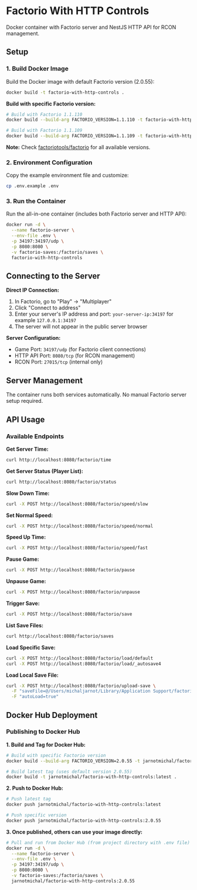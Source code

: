 # Factorio With HTTP Controls

Docker container with Factorio server and NestJS HTTP API for RCON management.

## Setup

### 1. Build Docker Image

Build the Docker image with default Factorio version (2.0.55):

```bash
docker build -t factorio-with-http-controls .
```

**Build with specific Factorio version:**

```bash
# Build with Factorio 1.1.110
docker build --build-arg FACTORIO_VERSION=1.1.110 -t factorio-with-http-controls .

# Build with Factorio 1.1.109
docker build --build-arg FACTORIO_VERSION=1.1.109 -t factorio-with-http-controls .
```

**Note:** Check [factoriotools/factorio](https://hub.docker.com/r/factoriotools/factorio/tags) for all available versions.

### 2. Environment Configuration

Copy the example environment file and customize:

```bash
cp .env.example .env
```

### 3. Run the Container

Run the all-in-one container (includes both Factorio server and HTTP API):

```bash
docker run -d \
  --name factorio-server \
  --env-file .env \
  -p 34197:34197/udp \
  -p 8080:8080 \
  -v factorio-saves:/factorio/saves \
  factorio-with-http-controls
```

## Connecting to the Server

**Direct IP Connection:**

1. In Factorio, go to "Play" → "Multiplayer"
2. Click "Connect to address"
3. Enter your server's IP address and port: `your-server-ip:34197` for example `127.0.0.1:34197`
4. The server will not appear in the public server browser

**Server Configuration:**

- Game Port: `34197/udp` (for Factorio client connections)
- HTTP API Port: `8080/tcp` (for RCON management)
- RCON Port: `27015/tcp` (internal only)

## Server Management

The container runs both services automatically. No manual Factorio server setup required.

## API Usage

### Available Endpoints

**Get Server Time:**

```bash
curl http://localhost:8080/factorio/time
```

**Get Server Status (Player List):**

```bash
curl http://localhost:8080/factorio/status
```

**Slow Down Time:**

```bash
curl -X POST http://localhost:8080/factorio/speed/slow
```

**Set Normal Speed:**

```bash
curl -X POST http://localhost:8080/factorio/speed/normal
```

**Speed Up Time:**

```bash
curl -X POST http://localhost:8080/factorio/speed/fast
```

**Pause Game:**

```bash
curl -X POST http://localhost:8080/factorio/pause
```

**Unpause Game:**

```bash
curl -X POST http://localhost:8080/factorio/unpause
```

**Trigger Save:**

```bash
curl -X POST http://localhost:8080/factorio/save
```

**List Save Files:**

```bash
curl http://localhost:8080/factorio/saves
```

**Load Specific Save:**

```bash
curl -X POST http://localhost:8080/factorio/load/default
curl -X POST http://localhost:8080/factorio/load/_autosave4
```

**Load Local Save File:**

```bash
curl -X POST http://localhost:8080/factorio/upload-save \
  -F "saveFile=@/Users/michaljarnot/Library/Application Support/factorio/saves/example-to-load-on-server.zip" \
  -F "autoLoad=true"
```

## Docker Hub Deployment

### Publishing to Docker Hub

**1. Build and Tag for Docker Hub:**

```bash
# Build with specific Factorio version
docker build --build-arg FACTORIO_VERSION=2.0.55 -t jarnotmichal/factorio-with-http-controls:2.0.55 .

# Build latest tag (uses default version 2.0.55)
docker build -t jarnotmichal/factorio-with-http-controls:latest .
```

**2. Push to Docker Hub:**

```bash
# Push latest tag
docker push jarnotmichal/factorio-with-http-controls:latest

# Push specific version
docker push jarnotmichal/factorio-with-http-controls:2.0.55
```

**3. Once published, others can use your image directly:**

```bash
# Pull and run from Docker Hub (from project directory with .env file)
docker run -d \
  --name factorio-server \
  --env-file .env \
  -p 34197:34197/udp \
  -p 8080:8080 \
  -v factorio-saves:/factorio/saves \
  jarnotmichal/factorio-with-http-controls:2.0.55
```
